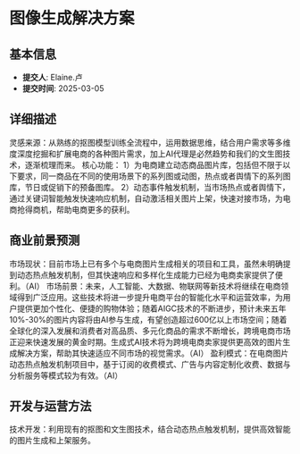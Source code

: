 # 图像生成解决方案

## 基本信息
- **提交人**: Elaine.卢
- **提交时间**: 2025-03-05

## 详细描述
灵感来源：从熟练的抠图模型训练全流程中，运用数据思维，结合用户需求等多维度深度挖掘和扩展电商的各种图片需求，加上AI代理是必然趋势和我们的文生图技术，逐渐梳理而来。
核心功能： 
1）为电商建立动态商品图片库，包括但不限于以下要求，同一商品在不同的使用场景下的系列图或动图，热点或者舆情下的系列图库，节日或促销下的预备图库。
2）动态事件触发机制，当市场热点或者舆情下，通过关键词智能触发快速响应机制，自动激活相关图片上架，快速对接市场，为电商抢得商机，帮助电商更多的获利。

## 商业前景预测
市场现状：目前市场上已有多个与电商图片生成相关的项目和工具，虽然未明确提到动态热点触发机制，但其快速响应和多样化生成能力已经为电商卖家提供了便利。（AI）
市场前景：未来，人工智能、大数据、物联网等新技术将继续在电商领域得到广泛应用。这些技术将进一步提升电商平台的智能化水平和运营效率，为用户提供更加个性化、便捷的购物体验；随着AIGC技术的不断进步，预计未来五年10%-30%的图片内容将由AI参与生成，有望创造超过600亿以上市场空间；随着全球化的深入发展和消费者对高品质、多元化商品的需求不断增长，跨境电商市场正迎来快速发展的黄金时期。生成式AI技术将为跨境电商卖家提供更高效的图片生成解决方案，帮助其快速适应不同市场的视觉需求。（AI）
盈利模式：在电商图片动态热点触发机制项目中，基于订阅的收费模式、广告与内容定制化收费、数据与分析服务等模式较为有效。（AI）

## 开发与运营方法
技术开发：利用现有的抠图和文生图技术，结合动态热点触发机制，提供高效智能的图片生成和上架服务。

